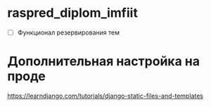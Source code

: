 # raspred_diplom_imfiit

 - [ ] Функционал резервирования тем


# Дополнительная настройка на проде
https://learndjango.com/tutorials/django-static-files-and-templates
